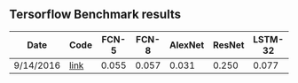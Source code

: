 ## Tersorflow Benchmark results


| Date      | Code | FCN-5 | FCN-8 | AlexNet | ResNet | LSTM-32 | LSTM-64 |
|-----------|------|-------|-------|---------|--------|---------|---------|
| 9/14/2016 |  [link](https://github.com/tensorflow/tensorflow/tree/bc64f05d4090262025a95438b42a54bfdc5bcc80) |0.055 | 0.057 | 0.031 | 0.250  |  0.077  | 0.138   |
